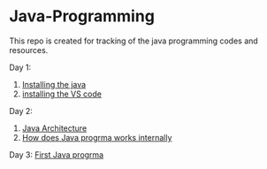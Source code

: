 # Java-Programming
This repo is created for tracking of the java programming codes and resources.


Day 1: 
1. [Installing the java](https://docs.oracle.com/en/java/javase/16/install/installation-jdk-macos.html#GUID-2FE451B0-9572-4E38-A1A5-568B77B146DE)
2. [installing the VS code](https://code.visualstudio.com/docs/setup/mac)

Day 2: 
1. [Java Architecture](https://www.geeksforgeeks.org/differences-jdk-jre-jvm/?ref=lbp)
2. [How does Java progrma works internally](https://www.geeksforgeeks.org/jvm-works-jvm-architecture/?ref=lbp)

Day 3: [First Java progrma](https://www.geeksforgeeks.org/java-hello-world-program/?ref=lbp)
